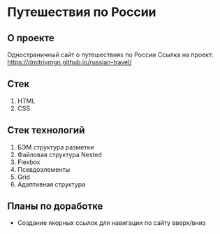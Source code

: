 # Путешествия по России 

## О проекте
Одностраничный сайт о путешествиях по России
Ссылка на проект: https://dmitriymgn.github.io/russian-travel/

## Стек 
1. HTML
2. CSS

## Стек технологий
1. БЭМ структура разметки
2. Файловая структура Nested
3. Flexbox
4. Псевдоэлементы
5. Grid 
6. Адаптивная структура 

## Планы по доработке
* Создание якорных ссылок для навигации по сайту вверх/вниз
